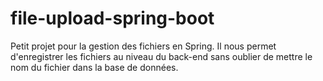 # file-upload-spring-boot
Petit projet pour la gestion des fichiers en Spring. Il nous permet d'enregistrer les fichiers au niveau du back-end sans oublier de mettre le nom du fichier dans la base de données.
